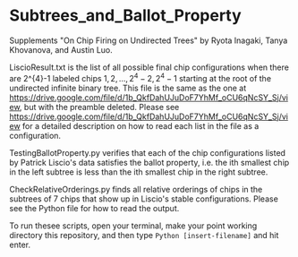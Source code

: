 # Subtrees_and_Ballot_Property

Supplements "On Chip Firing on Undirected Trees" by Ryota Inagaki, Tanya Khovanova, and Austin Luo.


LiscioResult.txt is the list of all possible final chip configurations when there are 2^{4}-1 labeled chips $1, 2, \dots, 2^{4}-2, 2^{4}-1$ starting at the root of the undirected infinite binary tree. This file is the same as the one at https://drive.google.com/file/d/1b_QkfDahUJuDoF7YhMf_oCU6qNcSY_Sj/view, but with the preamble deleted. Please see https://drive.google.com/file/d/1b_QkfDahUJuDoF7YhMf_oCU6qNcSY_Sj/view for a detailed description on how to read each list in the file as a configuration.

TestingBallotProperty.py verifies that each of the chip configurations listed by Patrick Liscio's data satisfies the ballot property, i.e. the ith smallest chip in the left subtree is less than the ith smallest chip in the right subtree.

CheckRelativeOrderings.py finds all relative orderings of chips in the subtrees of 7 chips that show up in Liscio's stable configurations. Please see the Python file for how to read the output.

To run thesee scripts, open your terminal, make your point working directory this repository, and then type ```Python [insert-filename]``` and hit enter.



